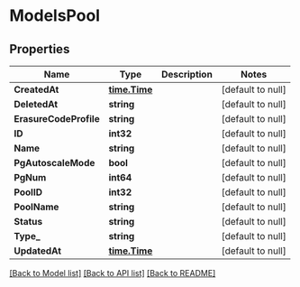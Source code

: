 # ModelsPool

## Properties
Name | Type | Description | Notes
------------ | ------------- | ------------- | -------------
**CreatedAt** | [**time.Time**](time.Time.md) |  | [default to null]
**DeletedAt** | **string** |  | [default to null]
**ErasureCodeProfile** | **string** |  | [default to null]
**ID** | **int32** |  | [default to null]
**Name** | **string** |  | [default to null]
**PgAutoscaleMode** | **bool** |  | [default to null]
**PgNum** | **int64** |  | [default to null]
**PoolID** | **int32** |  | [default to null]
**PoolName** | **string** |  | [default to null]
**Status** | **string** |  | [default to null]
**Type_** | **string** |  | [default to null]
**UpdatedAt** | [**time.Time**](time.Time.md) |  | [default to null]

[[Back to Model list]](../README.md#documentation-for-models) [[Back to API list]](../README.md#documentation-for-api-endpoints) [[Back to README]](../README.md)


